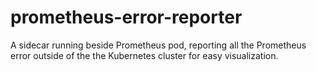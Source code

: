 # prometheus-error-reporter
A sidecar running beside Prometheus pod, reporting all the Prometheus error outside of the the Kubernetes cluster for easy visualization.
